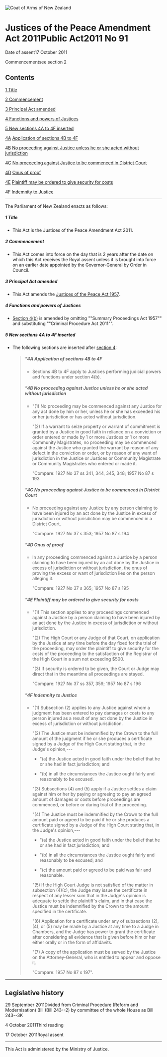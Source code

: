 ![Coat of Arms of New Zealand](/images/leg-crest.jpg)

# Justices of the Peace Amendment Act 2011Public Act2011 No 91

Date of assent17 October 2011

Commencementsee section 2

## Contents

[1 ][0] [Title][0]

[2 ][1] [Commencement][1]

[3 ][2] [Principal Act amended][2]

[4 ][3] [Functions and powers of Justices][3]

[5 ][4] [New sections 4A to 4F inserted][4]

[4A][5] [Application of sections 4B to 4F][5]

[4B][6] [No proceeding against Justice unless he or she acted without jurisdiction][6]

[4C][7] [No proceeding against Justice to be commenced in District Court][7]

[4D][8] [Onus of proof][8]

[4E][9] [Plaintiff may be ordered to give security for costs][9]

[4F][10] [Indemnity to Justice][10]

---

The Parliament of New Zealand enacts as follows:

##### 1 Title
    
*   This Act is the Justices of the Peace Amendment Act 2011\.

##### 2 Commencement
    
*   This Act comes into force on the day that is 2 years after the date on which this Act receives the Royal assent unless it is brought into force on an earlier date appointed by the Governor-General by Order in Council.

##### 3 Principal Act amended
    
*   This Act amends the [Justices of the Peace Act 1957][11].

##### 4 Functions and powers of Justices
    
*   [Section 4(b)][12] is amended by omitting ""Summary Proceedings Act 1957"" and substituting ""Criminal Procedure Act 2011"".

##### 5 New sections 4A to 4F inserted
    
*   The following sections are inserted after [section 4][12]:
    
    > ##### "4A Application of sections 4B to 4F
    >     
    > *   Sections 4B to 4F apply to Justices performing judicial powers and functions under section 4(b).
    > 
    > ##### "4B No proceeding against Justice unless he or she acted without jurisdiction
    >     
    > *   "(1) No proceeding may be commenced against any Justice for any act done by him or her, unless he or she has exceeded his or her jurisdiction or has acted without jurisdiction.
    >     
    >     "(2) If a warrant to seize property or warrant of commitment is granted by a Justice in good faith in reliance on a conviction or order entered or made by 1 or more Justices or 1 or more Community Magistrates, no proceeding may be commenced against the Justice who granted the warrant by reason of any defect in the conviction or order, or by reason of any want of jurisdiction in the Justice or Justices or Community Magistrate or Community Magistrates who entered or made it.
    >     
    >     "Compare: 1927 No 37 ss 341, 344, 345, 348; 1957 No 87 s 193
    > 
    > ##### "4C No proceeding against Justice to be commenced in District Court
    >     
    > *   No proceeding against any Justice by any person claiming to have been injured by an act done by the Justice in excess of jurisdiction or without jurisdiction may be commenced in a District Court.
    >     
    >     "Compare: 1927 No 37 s 353; 1957 No 87 s 194
    > 
    > ##### "4D Onus of proof
    >     
    > *   In any proceeding commenced against a Justice by a person claiming to have been injured by an act done by the Justice in excess of jurisdiction or without jurisdiction, the onus of proving the excess or want of jurisdiction lies on the person alleging it.
    >     
    >     "Compare: 1927 No 37 s 365; 1957 No 87 s 195
    > 
    > ##### "4E Plaintiff may be ordered to give security for costs
    >     
    > *   "(1) This section applies to any proceedings commenced against a Justice by a person claiming to have been injured by an act done by the Justice in excess of jurisdiction or without jurisdiction.
    >     
    >     "(2) The High Court or any Judge of that Court, on application by the Justice at any time before the day fixed for the trial of the proceeding, may order the plaintiff to give security for the costs of the proceeding to the satisfaction of the Registrar of the High Court in a sum not exceeding $500\.
    >     
    >     "(3) If security is ordered to be given, the Court or Judge may direct that in the meantime all proceedings are stayed.
    >     
    >     "Compare: 1927 No 37 ss 357, 359; 1957 No 87 s 196
    > 
    > ##### "4F Indemnity to Justice
    >     
    > *   "(1) Subsection (2) applies to any Justice against whom a judgment has been entered to pay damages or costs to any person injured as a result of any act done by the Justice in excess of jurisdiction or without jurisdiction.
    >     
    >     "(2) The Justice must be indemnified by the Crown to the full amount of the judgment if he or she produces a certificate signed by a Judge of the High Court stating that, in the Judge's opinion,---
    >         
    >     *   "(a) the Justice acted in good faith under the belief that he or she had in fact jurisdiction; and
    >     
    >     *   "(b) in all the circumstances the Justice ought fairly and reasonably to be excused.
    >     
    >     "(3) Subsections (4) and (5) apply if a Justice settles a claim against him or her by paying or agreeing to pay an agreed amount of damages or costs before proceedings are commenced, or before or during trial of the proceeding.
    >     
    >     "(4) The Justice must be indemnified by the Crown to the full amount paid or agreed to be paid if he or she produces a certificate signed by a Judge of the High Court stating that, in the Judge's opinion,---
    >         
    >     *   "(a) the Justice acted in good faith under the belief that he or she had in fact jurisdiction; and
    >     
    >     *   "(b) in all the circumstances the Justice ought fairly and reasonably to be excused; and
    >     
    >     *   "(c) the amount paid or agreed to be paid was fair and reasonable.
    >     
    >     "(5) If the High Court Judge is not satisfied of the matter in subsection (4)(c), the Judge may issue the certificate in respect of any lesser sum that in the Judge's opinion is adequate to settle the plaintiff's claim, and in that case the Justice must be indemnified by the Crown to the amount specified in the certificate.
    >     
    >     "(6) Application for a certificate under any of subsections (2), (4), or (5) may be made by a Justice at any time to a Judge in Chambers, and the Judge has power to grant the certificate after considering all evidence that is given before him or her either orally or in the form of affidavits.
    >     
    >     "(7) A copy of the application must be served by the Justice on the Attorney-General, who is entitled to appear and oppose it.
    >     
    >     "Compare: 1957 No 87 s 197".
    > 
    > 
    
    

---

## Legislative history

29 September 2011Divided from Criminal Procedure (Reform and Modernisation) Bill (Bill 243--2) by committee of the whole House as Bill 243--3K

4 October 2011Third reading

17 October 2011Royal assent

---

This Act is administered by the Ministry of Justice.

[0]: http://www.legislation.govt.nz/act/public/2011/0091/latest/whole.html#DLM4058600
[1]: http://www.legislation.govt.nz/act/public/2011/0091/latest/whole.html#DLM4058601
[2]: http://www.legislation.govt.nz/act/public/2011/0091/latest/whole.html#DLM4058602
[3]: http://www.legislation.govt.nz/act/public/2011/0091/latest/whole.html#DLM4058607
[4]: http://www.legislation.govt.nz/act/public/2011/0091/latest/whole.html#DLM4058608
[5]: http://www.legislation.govt.nz/act/public/2011/0091/latest/whole.html#DLM4058609
[6]: http://www.legislation.govt.nz/act/public/2011/0091/latest/whole.html#DLM4058610
[7]: http://www.legislation.govt.nz/act/public/2011/0091/latest/whole.html#DLM4058611
[8]: http://www.legislation.govt.nz/act/public/2011/0091/latest/whole.html#DLM4058612
[9]: http://www.legislation.govt.nz/act/public/2011/0091/latest/whole.html#DLM4058613
[10]: http://www.legislation.govt.nz/act/public/2011/0091/latest/whole.html#DLM4058614
[11]: http://www.legislation.govt.nz/act/public/2011/0091/latest/link.aspx?id=DLM316191
[12]: http://www.legislation.govt.nz/act/public/2011/0091/latest/link.aspx?id=DLM316519